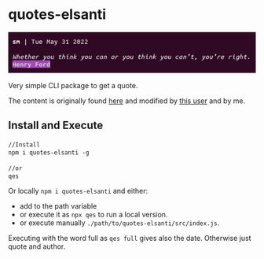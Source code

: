 # quotes-elsanti

![](./scs.png)

Very simple CLI package to get a quote.


The content is originally found [here](https://gist.github.com/signed0/d70780518341e1396e11) and modified by [this user](https://gist.github.com/dmakk767/9375ff01aff76f1788aead1df9a66338) and by me.

## Install and Execute

```
//Install
npm i quotes-elsanti -g

//or
qes
```


Or locally `npm i quotes-elsanti` and either:
* add to the path variable
* or execute it as `npx qes` to run a local version.
* or execute manually `./path/to/quotes-elsanti/src/index.js`.

Executing with the word full as `qes full` gives also the date. Otherwise just quote and author.

<!--
## Learn by doing

This is a simple project where I write a small JS program and:

1. Create a Github repo - use git version control
2. Publish to npm
3. Test using different testing libraries
4. Add continuous integration
5. Use newest ES features
6. Transpile with babel
7. Bundle code with Webpack
8. Get it ready for Node and Browser.

You can look at it and try to do it too.
-->
